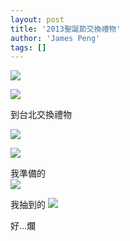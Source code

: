 ```yaml
---
layout: post
title: '2013聖誕節交換禮物'
author: 'James Peng'
tags: []
---
```




[![](https://lh6.googleusercontent.com/-s0nSg9x_eEI/UsDO1fqAdDI/AAAAAAAAXyg/LOQvrBsndUU/s640/blogger-image--1218962281.jpg)](https://lh6.googleusercontent.com/-s0nSg9x_eEI/UsDO1fqAdDI/AAAAAAAAXyg/LOQvrBsndUU/s640/blogger-image--1218962281.jpg)

![](https://lh3.googleusercontent.com/-bYv4pUy2E0g/UsDO3XINodI/AAAAAAAAXyo/A-S7jGW3kA0/s640/blogger-image--1961620075.jpg)

到台北交換禮物
  
[![](https://lh4.googleusercontent.com/-qESfy_z13JU/UsDO_nXNAFI/AAAAAAAAXzI/0DNpK7TPFyw/s640/blogger-image--316748044.jpg)](https://lh4.googleusercontent.com/-qESfy_z13JU/UsDO_nXNAFI/AAAAAAAAXzI/0DNpK7TPFyw/s640/blogger-image--316748044.jpg)
  
[![](https://lh5.googleusercontent.com/-6kSzJgRfxFs/UsDO7vRWUBI/AAAAAAAAXy4/gdofQrZBdIk/s640/blogger-image-1708864267.jpg)](https://lh5.googleusercontent.com/-6kSzJgRfxFs/UsDO7vRWUBI/AAAAAAAAXy4/gdofQrZBdIk/s640/blogger-image-1708864267.jpg)
  
我準備的  
[![](https://lh3.googleusercontent.com/-jUs49dAcOxE/UsDO9kyYE_I/AAAAAAAAXzA/5rcrXRoq-V0/s640/blogger-image-1708798943.jpg)](https://lh3.googleusercontent.com/-jUs49dAcOxE/UsDO9kyYE_I/AAAAAAAAXzA/5rcrXRoq-V0/s640/blogger-image-1708798943.jpg)


我抽到的
[![](https://lh4.googleusercontent.com/-1U2FQDABYRk/UsDO5zWwgJI/AAAAAAAAXyw/BUN8V5pyPD4/s640/blogger-image--1997745606.jpg)](https://lh4.googleusercontent.com/-1U2FQDABYRk/UsDO5zWwgJI/AAAAAAAAXyw/BUN8V5pyPD4/s640/blogger-image--1997745606.jpg)
  
好...爛

